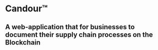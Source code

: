 # Candour:tm:
## A web-application that for businesses to document their supply chain processes on the Blockchain
